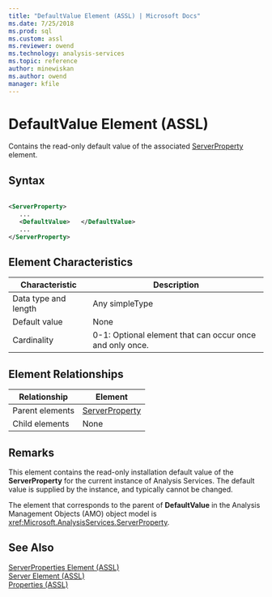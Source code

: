 ```yaml
---
title: "DefaultValue Element (ASSL) | Microsoft Docs"
ms.date: 7/25/2018
ms.prod: sql
ms.custom: assl
ms.reviewer: owend
ms.technology: analysis-services
ms.topic: reference
author: minewiskan
ms.author: owend
manager: kfile
---
```

# DefaultValue Element (ASSL)

  Contains the read-only default value of the associated [ServerProperty](objects/serverproperty-element-assl.md) element.  
  
## Syntax  
  
```xml  
  
<ServerProperty>  
   ...  
   <DefaultValue>   </DefaultValue>  
   ...  
</ServerProperty>  
```  
  
## Element Characteristics  
  
|Characteristic|Description|  
|--------------------|-----------------|  
|Data type and length|Any simpleType|  
|Default value|None|  
|Cardinality|0-1: Optional element that can occur once and only once.|  
  
## Element Relationships  
  
|Relationship|Element|  
|------------------|-------------|  
|Parent elements|[ServerProperty](objects/serverproperty-element-assl.md)|  
|Child elements|None|  
  
## Remarks  
 This element contains the read-only installation default value of the **ServerProperty** for the current instance of Analysis Services. The default value is supplied by the instance, and typically cannot be changed.  
  
 The element that corresponds to the parent of **DefaultValue** in the Analysis Management Objects (AMO) object model is <xref:Microsoft.AnalysisServices.ServerProperty>.  
  
## See Also  
 [ServerProperties Element &#40;ASSL&#41;](collections/serverproperties-element-assl.md)   
 [Server Element &#40;ASSL&#41;](objects/server-element-assl.md)   
 [Properties &#40;ASSL&#41;](properties/properties-assl.md)  
  
  

